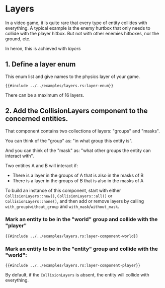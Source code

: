 # Layers

In a video game, it is quite rare that every type of entity collides with everything.
A typical example is the enemy hurtbox that only needs to collide with the player hitbox. But not with other enemies hitboxes, nor the ground, etc.

In heron, this is achieved with *layers*

## 1. Define a layer enum

This enum list and give names to the physics layer of your game.

```rust,no_run,noplayground
{{#include ../../examples/layers.rs:layer-enum}}
```

There can be a maximum of 16 layers.

## 2. Add the CollisionLayers component to the concerned entities.

That  component contains two collections of layers: "groups" and "masks".

You can think of the "group" as: "in what group this entity is".

And you can think of the "mask" as: "what other groups the entity can interact with".

Two entities A and B will interact if:
 * There is a layer in the groups of A that is also in the masks of B
 * There is a layer in the groups of B that is also in the masks of A

To build an instance of this component, start with either `CollisionLayers::new()`, `CollisionLayers::all()` or `CollisionLayers::none()`,
and then add or remove layers by calling  `with_group`/`without_group` and `with_mask`/`without_mask`.

### Mark an entity to be in the "world" group and collide with the "player"
```rust,no_run,noplayground
{{#include ../../examples/layers.rs:layer-component-world}}
```

### Mark an entity to be in the "entity" group and collide with the "world":
```rust,no_run,noplayground
{{#include ../../examples/layers.rs:layer-component-player}}
```

By default, if the `CollisionLayers` is absent, the entity will collide with everything. 
